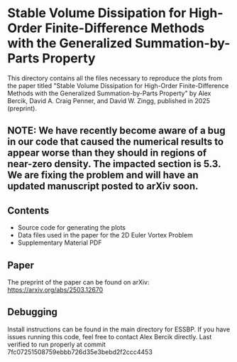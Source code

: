 # Stable Volume Dissipation for High-Order Finite-Difference Methods with the Generalized Summation-by-Parts Property

This directory contains all the files necessary to reproduce the plots from the paper titled "Stable Volume Dissipation for High-Order Finite-Difference Methods with the Generalized Summation-by-Parts Property" by Alex Bercik, David A. Craig Penner, and David W. Zingg, published in 2025 (preprint).

## NOTE: We have recently become aware of a bug in our code that caused the numerical results to appear worse than they should in regions of near-zero density. The impacted section is 5.3. We are fixing the problem and will have an updated manuscript posted to arXiv soon.

## Contents

- Source code for generating the plots
- Data files used in the paper for the 2D Euler Vortex Problem
- Supplementary Material PDF

## Paper

The preprint of the paper can be found on arXiv: https://arxiv.org/abs/2503.12670

## Debugging
Install instructions can be found in the main directory for ESSBP.
If you have issues running this code, feel free to contact Alex Bercik directly.
Last verified to run properly at commit 7fc07251508759ebbb726d35e3bebd2f2ccc4453

